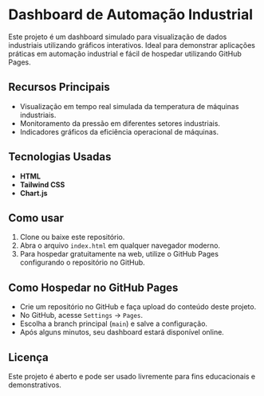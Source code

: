 # Dashboard de Automação Industrial

Este projeto é um dashboard simulado para visualização de dados industriais utilizando gráficos interativos. Ideal para demonstrar aplicações práticas em automação industrial e fácil de hospedar utilizando GitHub Pages.

## Recursos Principais

- Visualização em tempo real simulada da temperatura de máquinas industriais.
- Monitoramento da pressão em diferentes setores industriais.
- Indicadores gráficos da eficiência operacional de máquinas.

## Tecnologias Usadas

- **HTML**
- **Tailwind CSS**
- **Chart.js**

## Como usar

1. Clone ou baixe este repositório.
2. Abra o arquivo `index.html` em qualquer navegador moderno.
3. Para hospedar gratuitamente na web, utilize o GitHub Pages configurando o repositório no GitHub.

## Como Hospedar no GitHub Pages

- Crie um repositório no GitHub e faça upload do conteúdo deste projeto.
- No GitHub, acesse `Settings` → `Pages`.
- Escolha a branch principal (`main`) e salve a configuração.
- Após alguns minutos, seu dashboard estará disponível online.

## Licença

Este projeto é aberto e pode ser usado livremente para fins educacionais e demonstrativos.
